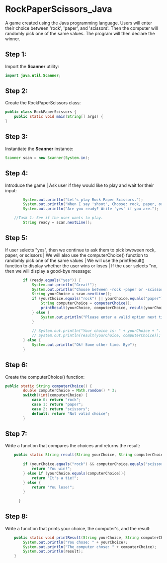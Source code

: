 # RockPaperScissors_Java
A game created using the Java programming language. Users will enter their choice between 'rock', 'paper', and 'scissors'. Then the computer will randomly pick one of the same values. The program will then declare the winner.


## Step 1: 

Import the **Scanner** utility:

```java
import java.util.Scanner;
```

## Step 2:

Create the RockPaperScissors class:

```java
public class RockPaperScissors {
    public static void main(String[] args) {
}
```

## Step 3:

Instantiate the **Scanner** instance:

```java
Scanner scan = new Scanner(System.in);
```

## Step 4:

Introduce the game | Ask user if they would like to play and wait for their input:

```java
        System.out.println("Let's play Rock Paper Scissors.");
        System.out.println("When I say 'shoot', Choose: rock, paper, or scissors.\n");
        System.out.println("Are you ready? Write 'yes' if you are.");

    //Task 1: See if the user wants to play. 
        String ready = scan.nextLine(); 
```

## Step 5:

If user selects "yes", then we continue to ask them to pick bwtween rock, paper, or scissors | We will also use the computerChoice() function to randomly pick one of the same values | We will use the printResult() function to display whether the user wins or loses | If the user selects "no, then we will display a good-bye message:

```java
        if (ready.equals("yes")) {
            System.out.println("Great!");
            System.out.println("Choose between -rock -paper or -scissors");
            String yourChoice = scan.nextLine();
            if (yourChoice.equals("rock") || yourChoice.equals("paper") || yourChoice.equals("scissors")) {
                String computerChoice = computerChoice();
                printResult(yourChoice, computerChoice, result(yourChoice, computerChoice));
            } else {
                System.out.println("Please enter a valid option next time. Shutting game down. Goodbye!");
            }
            
            // System.out.println("Your choice is: " + yourChoice + ". The computer's choice is: " + computerChoice);
            // System.out.println(result(yourChoice, computerChoice));
        } else {
            System.out.println("Ok! Some other time. Bye");
        }
```

## Step 6:

Create the computerChoice() function:

```java
public static String computerChoice() {
        double computerChoice = Math.random() * 3;
        switch((int)computerChoice) {
            case 0: return "rock";
            case 1: return "paper";
            case 2: return "scissors";
            default: return "Not valid choice";
        }
```

## Step 7:

Write a function that compares the choices and returns the result:

```java
    public static String result(String yourChoice, String computerChoice) {
        
        if (yourChoice.equals("rock") && computerChoice.equals("scissors") || yourChoice.equals("paper") && computerChoice.equals("rock") || yourChoice.equals("scissors") && computerChoice.equals("paper")){
            return "You win!";
        } else if (yourChoice.equals(computerChoice)){
            return "It's a tie!";
        } else {
            return "You lose!";
        }
    
      }
```

## Step 8:

Write a function that prints your choice, the computer's, and the result:

```java
    public static void printResult(String yourChoice, String computerChoice, String result) {
        System.out.println("You chose: " + yourChoice);
        System.out.println("The computer chose: " + computerChoice);
        System.out.println(result);
    }
```